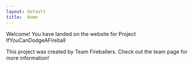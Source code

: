 ```yaml
---
layout: default
title:  Home
---
```


Welcome! You have landed on the website for Project IfYouCanDodgeAFireball

This project was created by Team Fireballers. Check out the team page for more information!